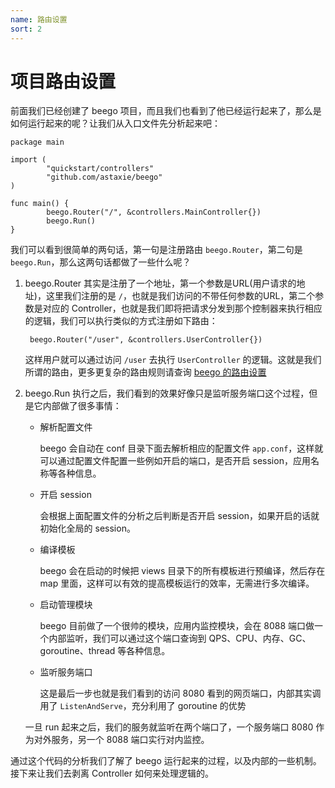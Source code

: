```yaml
---
name: 路由设置
sort: 2
---
```


# 项目路由设置

前面我们已经创建了 beego 项目，而且我们也看到了他已经运行起来了，那么是如何运行起来的呢？让我们从入口文件先分析起来吧：

	package main
	
	import (
	        "quickstart/controllers"
	        "github.com/astaxie/beego"
	)
	
	func main() {
	        beego.Router("/", &controllers.MainController{})
	        beego.Run()
	}
	
我们可以看到很简单的两句话，第一句是注册路由 `beego.Router`，第二句是 `beego.Run`，那么这两句话都做了一些什么呢？

1. beego.Router 其实是注册了一个地址，第一个参数是URL(用户请求的地址)，这里我们注册的是 `/`，也就是我们访问的不带任何参数的URL，第二个参数是对应的 Controller，也就是我们即将把请求分发到那个控制器来执行相应的逻辑，我们可以执行类似的方式注册如下路由：

		beego.Router("/user", &controllers.UserController{})	
	这样用户就可以通过访问 `/user` 去执行 `UserController` 的逻辑。这就是我们所谓的路由，更多更复杂的路由规则请查询 [beego 的路由设置](../mvc/controller/router.md)
	
2. beego.Run 执行之后，我们看到的效果好像只是监听服务端口这个过程，但是它内部做了很多事情：
	- 解析配置文件
	
		beego 会自动在 conf 目录下面去解析相应的配置文件 `app.conf`，这样就可以通过配置文件配置一些例如开启的端口，是否开启 session，应用名称等各种信息。
	- 开启 session
	
		会根据上面配置文件的分析之后判断是否开启 session，如果开启的话就初始化全局的 session。		
	- 编译模板
	
		beego 会在启动的时候把 views 目录下的所有模板进行预编译，然后存在 map 里面，这样可以有效的提高模板运行的效率，无需进行多次编译。
	- 启动管理模块
	
		beego 目前做了一个很帅的模块，应用内监控模块，会在 8088 端口做一个内部监听，我们可以通过这个端口查询到 QPS、CPU、内存、GC、goroutine、thread 等各种信息。
	- 监听服务端口
	
		这是最后一步也就是我们看到的访问 8080 看到的网页端口，内部其实调用了 `ListenAndServe`，充分利用了 goroutine 的优势
		
	一旦 run 起来之后，我们的服务就监听在两个端口了，一个服务端口 8080 作为对外服务，另一个 8088 端口实行对内监控。
	
通过这个代码的分析我们了解了 beego 运行起来的过程，以及内部的一些机制。接下来让我们去剥离 Controller 如何来处理逻辑的。	
	 
	
	
